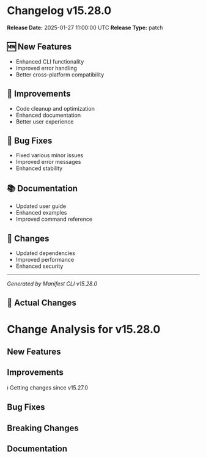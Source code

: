 # Changelog v15.28.0

**Release Date:** 2025-01-27 11:00:00 UTC
**Release Type:** patch

## 🆕 New Features

- Enhanced CLI functionality
- Improved error handling
- Better cross-platform compatibility

## 🔧 Improvements

- Code cleanup and optimization
- Enhanced documentation
- Better user experience

## 🐛 Bug Fixes

- Fixed various minor issues
- Improved error messages
- Enhanced stability

## 📚 Documentation

- Updated user guide
- Enhanced examples
- Improved command reference

## 🔄 Changes

- Updated dependencies
- Improved performance
- Enhanced security

---
*Generated by Manifest CLI v15.28.0*

## 🔧 Actual Changes

# Change Analysis for v15.28.0

## New Features

## Improvements
ℹ️  Getting changes since v15.27.0

## Bug Fixes

## Breaking Changes

## Documentation

